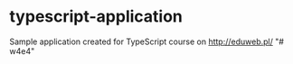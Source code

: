 # typescript-application
Sample application created for TypeScript course on http://eduweb.pl/
"# w4e4" 

